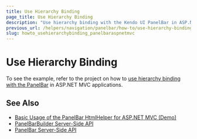 ```yaml
---
title: Use Hierarchy Binding
page_title: Use Hierarchy Binding
description: "Use hierarchy binding with the Kendo UI PanelBar in ASP.NET MVC applications."
previous_url: /helpers/navigation/panelbar/how-to/use-hierarchy-binding
slug: howto_usehierarchybinding_panelbaraspnetmvc
---
```


# Use Hierarchy Binding

To see the example, refer to the project on how to [use hierarchy binding with the PanelBar](https://github.com/telerik/ui-for-aspnet-mvc-examples/tree/master/panelbar/panelbar-hierarchy-binding) in ASP.NET MVC applications.

## See Also

* [Basic Usage of the PanelBar HtmlHelper for ASP.NET MVC (Demo)](https://demos.telerik.com/aspnet-mvc/panelbar)
* [PanelBarBuilder Server-Side API](http://docs.telerik.com/aspnet-mvc/api/Kendo.Mvc.UI.Fluent/PanelBarBuilder)
* [PanelBar Server-Side API](/api/panelbar)
